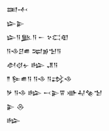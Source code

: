<div class='block'>
<div class='line'>𒌅𒋾</div>
<div class='line'>𒇽𒉌</div>
<div class='line'>𒇽𒀀𒆥𒀀 𒀸 𒆳𒀫𒊏</div>
<div class='line'>𒀀𒈾𒆪𒌑 𒉈𒂊𒈠𒀀</div>
<div class='line'>𒀠𒋼𒉡 𒈗 𒂗𒀀</div>
<div class='line'>𒈫 𒌉𒌑𒀀 𒀀𒈾 𒀀𒃶𒈾</div>
<div class='line'>𒃻 𒀀𒈾 𒈗 𒁁𒉌𒐊 𒀝𒄷𒆚𒈠</div>
<div class='line'>𒉌 𒁲</div>
<div class='line'>𒈗</div>
</div>